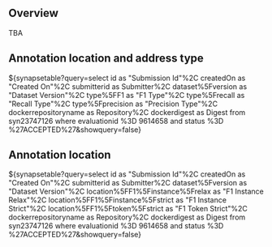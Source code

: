 ## Overview

TBA

## Annotation location and address type

${synapsetable?query=select id as "Submission Id"%2C createdOn as "Created
On"%2C submitterid as Submitter%2C dataset%5Fversion as "Dataset Version"%2C
type%5FF1  as "F1 Type"%2C type%5Frecall as "Recall Type"%2C type%5Fprecision as
"Precision Type"%2C dockerrepositoryname as Repository%2C dockerdigest as Digest
from  syn23747126 where evaluationid %3D 9614658 and status %3D
%27ACCEPTED%27&showquery=false}

## Annotation location

${synapsetable?query=select id as "Submission Id"%2C createdOn as "Created
On"%2C submitterid as Submitter%2C dataset%5Fversion as "Dataset Version"%2C
location%5FF1%5Finstance%5Frelax  as "F1 Instance Relax"%2C
location%5FF1%5Finstance%5Fstrict as "F1 Instance Strict"%2C
location%5FF1%5Ftoken%5Fstrict as "F1 Token Strict"%2C dockerrepositoryname as
Repository%2C dockerdigest as Digest  from  syn23747126 where evaluationid %3D
9614658 and status %3D %27ACCEPTED%27&showquery=false}

